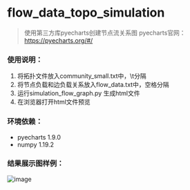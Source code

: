 # flow_data_topo_simulation
> 使用第三方库pyecharts创建节点流关系图
> pyecharts官网： https://pyecharts.org/#/

### 使用说明：

1. 将拓扑文件放入community_small.txt中，\t分隔
2. 将节点负载和边负载关系放入flow_data.txt中，空格分隔
3. 运行simulation_flow_graph.py 生成html文件
4. 在浏览器打开html文件预览

### 环境依赖：
- pyecharts 1.9.0
- numpy 1.19.2

### 结果展示图样例：
![image](https://user-images.githubusercontent.com/45965357/116494958-91591680-a8d4-11eb-8920-3c7a74a9190f.png)

